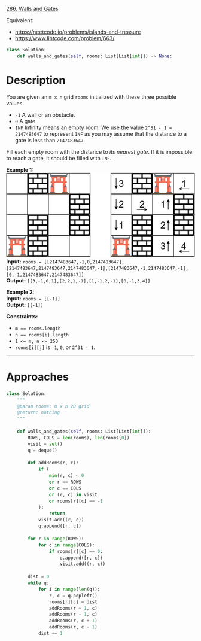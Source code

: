 [286. Walls and Gates](https://leetcode.com/problems/walls-and-gates/)

Equivalent:
- https://neetcode.io/problems/islands-and-treasure
- https://www.lintcode.com/problem/663/

```python
class Solution:
    def walls_and_gates(self, rooms: List[List[int]]) -> None:

```

# Description

You are given an `m x n` grid `rooms` initialized with these three possible values.

- `-1` A wall or an obstacle.
- `0` A gate.
- `INF` Infinity means an empty room. We use the value `2^31 - 1 = 2147483647` to represent `INF` as you may assume that the distance to a gate is less than `2147483647`.

Fill each empty room with the distance to _its nearest gate_. If it is impossible to reach a gate, it should be filled with `INF`.

**Example 1:**  
![](!assets/attachments/Pasted%20image%2020240417144419.png)  
**Input:** `rooms = [[2147483647,-1,0,2147483647],[2147483647,2147483647,2147483647,-1],[2147483647,-1,2147483647,-1],[0,-1,2147483647,2147483647]]`  
**Output:** `[[3,-1,0,1],[2,2,1,-1],[1,-1,2,-1],[0,-1,3,4]]`


**Example 2:**  
**Input:** `rooms = [[-1]]`  
**Output:** `[[-1]]`

**Constraints:**
- `m == rooms.length`
- `n == rooms[i].length`
- `1 <= m, n <= 250`
- `rooms[i][j]` is `-1`, `0`, or `2^31 - 1`.

---





# Approaches

```python
class Solution:
    """
    @param rooms: m x n 2D grid
    @return: nothing
    """

    def walls_and_gates(self, rooms: List[List[int]]):
        ROWS, COLS = len(rooms), len(rooms[0])
        visit = set()
        q = deque()

        def addRooms(r, c):
            if (
                min(r, c) < 0
                or r == ROWS
                or c == COLS
                or (r, c) in visit
                or rooms[r][c] == -1
            ):
                return
            visit.add((r, c))
            q.append([r, c])

        for r in range(ROWS):
            for c in range(COLS):
                if rooms[r][c] == 0:
                    q.append([r, c])
                    visit.add((r, c))

        dist = 0
        while q:
            for i in range(len(q)):
                r, c = q.popleft()
                rooms[r][c] = dist
                addRooms(r + 1, c)
                addRooms(r - 1, c)
                addRooms(r, c + 1)
                addRooms(r, c - 1)
            dist += 1

```